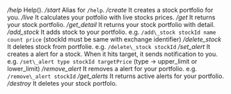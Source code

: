 
*/help*         Help().
*/start*        Alias for `/help`.
*/create*       It creates a stock portfolio for you.
*/live*         It calculates your potfolio with live stocks prices.
*/get*          It returns your stock portfolio.
*/get_detail*   It returns your stock portfolio with detail.
*/add_stock*    It adds stock to your portfolio.
                    e.g. `/add\_stock stockId name count price`
                    (stockId must be same with exchange identifier)
*/delete_stock* It deletes stock from portfolie.
                    e.g. `/delete\_stock stockId`
*/set_alert*    It creates a alert for a stock. When it hits target, it sends notification to you.
                    e.g. `/set\_alert type stockId targetPrice`
                     (type -> upper\_limit or lower\_limit)
*/remove_alert* It removes a alert for your portfolio.
                    e.g. `/remove\_alert stockId`
*/get_alerts*   It returns active alerts for your portfolio.
*/destroy*      It deletes your stock portfolo.